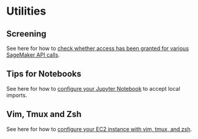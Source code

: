 # Utilities

## Screening

See here for how to [check whether access has been granted for various SageMaker API calls](https://github.com/awslabs/mlmax/blob/main/notebooks/screening/).

## Tips for Notebooks

See here for how to [configure your Jupyter Notebook](https://github.com/awslabs/mlmax/blob/main/notebooks/example_notebook.ipynb) to accept local imports.

## Vim, Tmux and Zsh

See here for how to [configure your EC2 instance with vim, tmux, and zsh](https://github.com/aws-samples/ec2-data-science-vim-tmux-zsh).
